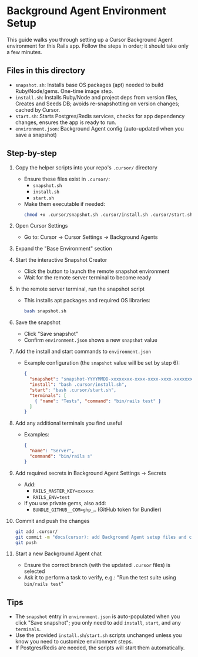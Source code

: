 # Background Agent Environment Setup

This guide walks you through setting up a Cursor Background Agent environment for this Rails app. Follow the steps in order; it should take only a few minutes.

## Files in this directory
- `snapshot.sh`: Installs base OS packages (apt) needed to build Ruby/Node/gems. One-time image step.
- `install.sh`: Installs Ruby/Node and project deps from version files, Creates and Seeds DB; avoids re-snapshotting on version changes; cached by Cursor.
- `start.sh`: Starts Postgres/Redis services, checks for app dependency changes, ensures the app is ready to run.
- `environment.json`: Background Agent config (auto-updated when you save a snapshot)

## Step-by-step
1) Copy the helper scripts into your repo's `.cursor/` directory
   - Ensure these files exist in `.cursor/`:
     - `snapshot.sh`
     - `install.sh`
     - `start.sh`
   - Make them executable if needed:
     ```bash
     chmod +x .cursor/snapshot.sh .cursor/install.sh .cursor/start.sh
     ```

2) Open Cursor Settings
   - Go to: Cursor → Cursor Settings → Background Agents

3) Expand the "Base Environment" section

4) Start the interactive Snapshot Creator
   - Click the button to launch the remote snapshot environment
   - Wait for the remote server terminal to become ready

5) In the remote server terminal, run the snapshot script
   - This installs apt packages and required OS libraries:
     ```bash
     bash snapshot.sh
     ```

6) Save the snapshot
   - Click "Save snapshot"
   - Confirm `environment.json` shows a new `snapshot` value

7) Add the install and start commands to `environment.json`
   - Example configuration (the `snapshot` value will be set by step 6):
     ```json
     {
       "snapshot": "snapshot-YYYYMMDD-xxxxxxxx-xxxx-xxxx-xxxx-xxxxxxxxxxxx",
       "install": "bash .cursor/install.sh",
       "start": "bash .cursor/start.sh",
       "terminals": [
         { "name": "Tests", "command": "bin/rails test" }
       ]
     }
     ```

8) Add any additional terminals you find useful
   - Examples:
     ```json
     {
       "name": "Server",
       "command": "bin/rails s"
     }
     ```

9) Add required secrets in Background Agent Settings → Secrets
   - Add:
     - `RAILS_MASTER_KEY=xxxxxx`
     - `RAILS_ENV=test`
   - If you use private gems, also add:
     - `BUNDLE_GITHUB__COM=ghp_…` (GitHub token for Bundler)

10) Commit and push the changes
    ```bash
    git add .cursor/
    git commit -m "docs(cursor): add Background Agent setup files and config"
    git push
    ```

11) Start a new Background Agent chat
    - Ensure the correct branch (with the updated `.cursor` files) is selected
    - Ask it to perform a task to verify, e.g.:
      "Run the test suite using `bin/rails test`"

## Tips
- The `snapshot` entry in `environment.json` is auto-populated when you click "Save snapshot"; you only need to add `install`, `start`, and any `terminals`.
- Use the provided `install.sh`/`start.sh` scripts unchanged unless you know you need to customize environment steps.
- If Postgres/Redis are needed, the scripts will start them automatically.
